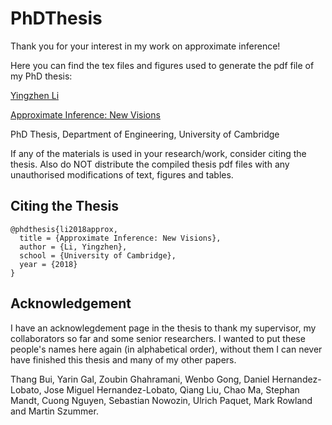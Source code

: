 # PhDThesis

Thank you for your interest in my work on approximate inference!

Here you can find the tex files and figures used to generate the pdf file of my PhD thesis:

[Yingzhen Li](http://yingzhenli.net/home/en/)

[Approximate Inference: New Visions](http://yingzhenli.net/home/pdf/phd_thesis.pdf)

PhD Thesis, Department of Engineering, University of Cambridge

If any of the materials is used in your research/work, consider citing the thesis. Also do NOT distribute the compiled thesis pdf files with any unauthorised modifications of text, figures and tables.

## Citing the Thesis
```
@phdthesis{li2018approx,
  title = {Approximate Inference: New Visions},
  author = {Li, Yingzhen},
  school = {University of Cambridge},
  year = {2018}
}
```

## Acknowledgement
I have an acknowlegdement page in the thesis to thank my supervisor, my collaborators so far and some senior researchers. I wanted to put these people's names here again (in alphabetical order), without them I can never have finished this thesis and many of my other papers.

Thang Bui, Yarin Gal, Zoubin Ghahramani, Wenbo Gong, Daniel Hernandez-Lobato, Jose Miguel Hernandez-Lobato, Qiang Liu, Chao Ma, Stephan Mandt, Cuong Nguyen, Sebastian Nowozin, Ulrich Paquet, Mark Rowland and Martin Szummer.
